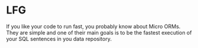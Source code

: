 # LFG
If you like your code to run fast, you probably know about Micro ORMs. They are simple and one of their main goals is to be the fastest execution of your SQL sentences in you data repository.
